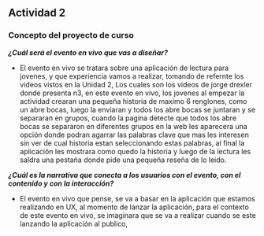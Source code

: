 ## Actividad 2

### Concepto del proyecto de curso

***¿Cuál será el evento en vivo que vas a diseñar?***
- El evento en vivo se tratara sobre una aplicación de lectura para jovenes, y que experiencia vamos a realizar, tomando de refernte los videos vistos en la Unidad 2, Los cuales son
los videos de jorge drexler donde presenta n3, en este evento en vivo, los jovenes al empezar la actividad crearan una pequeña historia de maximo 6 renglones, como un abre bocas, luego
la enviaran y todos los abre bocas se juntaran y se separaran en grupos, cuando la pagina detecte que todos los abre bocas se separaron en diferentes grupos en la web les aparecera una
opción donde podran agarrar las palabras clave que mas les interesen sin ver de cual historia estan seleccionando estas palabras, al final la aplicación les mostrara como quedo la
historia y luego de la lectura les saldra una pestaña donde pide una pequeña reseña de lo leido.

***¿Cuál es la narrativa que conecta a los usuarios con el evento, con el contenido y con la interacción?***
- El evento en vivo que pense, se va a basar en la aplicación que estamos realizando en UX, al momento de lanzar la aplicación, para el contexto de este evento en vivo, se imaginara
que se va a realizar cuando se este lanzando la aplicación al publico, 







































